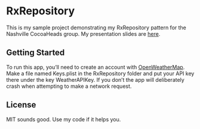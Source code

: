 # RxRepository

This is my sample project demonstrating my RxRepository pattern for the Nashville CocoaHeads group.  My presentation slides are [here](https://docs.google.com/presentation/d/16gxdLGHXuH7mlJLRNTJOcfz5a4xIwPB4KAzYnpc2e2M/edit?usp=sharing).

## Getting Started

To run this app, you’ll need to create an account with [OpenWeatherMap](https://openweathermap.org/api).  Make a file named Keys.plist in the RxRepository folder and put your API key there under the key WeatherAPIKey.  If you don’t the app will deliberately crash when attempting to make a network request.

## License

MIT sounds good.  Use my code if it helps you.
